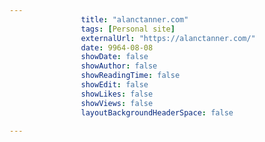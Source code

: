 ---
                title: "alanctanner.com"
                tags: [Personal site]
                externalUrl: "https://alanctanner.com/"
                date: 9964-08-08
                showDate: false
                showAuthor: false
                showReadingTime: false
                showEdit: false
                showLikes: false
                showViews: false
                layoutBackgroundHeaderSpace: false
                ---
